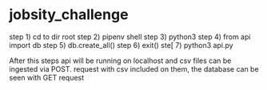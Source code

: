 # jobsity_challenge

step 1) cd to dir root
step 2) pipenv shell
step 3) python3
step 4) from api import db
step 5) db.create_all()
step 6) exit()
ste[ 7) python3 api.py

After this steps api will be running on localhost and csv files can be ingested via POST. request with csv included on them, the database can be seen with GET request
